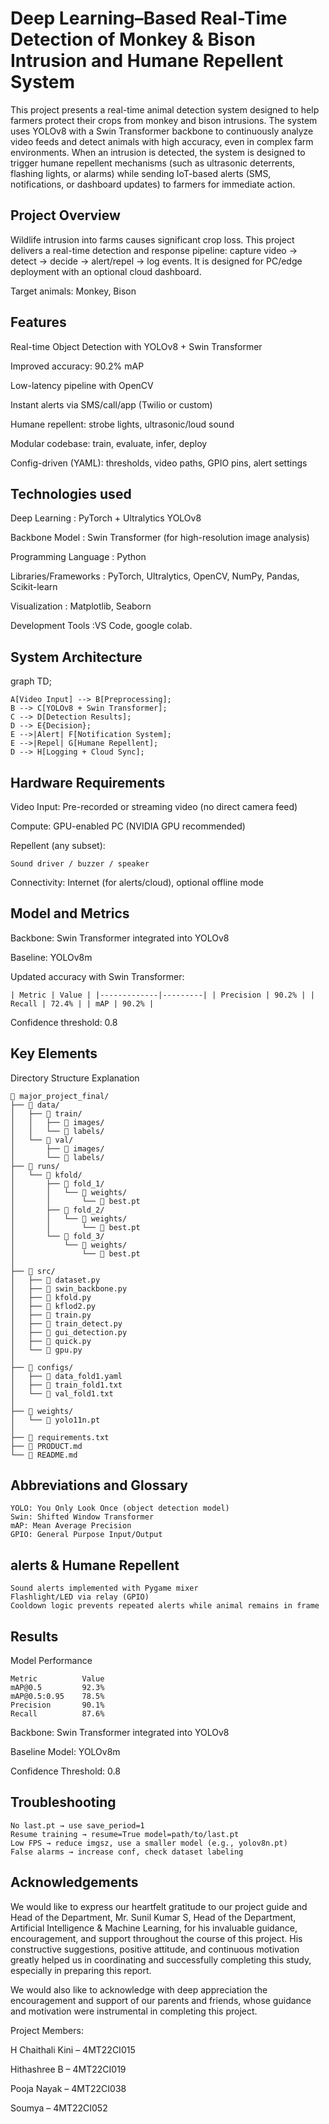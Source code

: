 # Deep Learning–Based Real-Time Detection of Monkey & Bison Intrusion and Humane Repellent System
This project presents a real-time animal detection system designed to help farmers protect their crops from monkey and bison intrusions.
The system uses YOLOv8 with a Swin Transformer backbone to continuously analyze video feeds and detect animals with high accuracy, even in complex farm environments.
When an intrusion is detected, the system is designed to trigger humane repellent mechanisms (such as ultrasonic deterrents, flashing lights, or alarms) while sending IoT-based alerts (SMS, notifications, or dashboard updates) to farmers for immediate action.
## Project Overview
Wildlife intrusion into farms causes significant crop loss. This project delivers a real-time detection and response pipeline: capture video → detect → decide → alert/repel → log events.
It is designed for PC/edge deployment with an optional cloud dashboard.

Target animals: Monkey, Bison
## Features
Real-time Object Detection with YOLOv8 + Swin Transformer

Improved accuracy: 90.2% mAP

Low-latency pipeline with OpenCV

Instant alerts via SMS/call/app (Twilio or custom)

Humane repellent: strobe lights, ultrasonic/loud sound

Modular codebase: train, evaluate, infer, deploy

Config-driven (YAML): thresholds, video paths, GPIO pins, alert settings
## Technologies used
Deep Learning : PyTorch + Ultralytics YOLOv8

Backbone Model : Swin Transformer (for high-resolution image analysis)

Programming Language : Python

Libraries/Frameworks : PyTorch, Ultralytics, OpenCV, NumPy, Pandas, Scikit-learn

Visualization : Matplotlib, Seaborn

Development Tools :VS Code, google colab.
## System Architecture
graph TD;

    A[Video Input] --> B[Preprocessing];
    B --> C[YOLOv8 + Swin Transformer];
    C --> D[Detection Results];
    D --> E{Decision};
    E -->|Alert| F[Notification System];
    E -->|Repel| G[Humane Repellent];
    D --> H[Logging + Cloud Sync];
## Hardware Requirements
Video Input: Pre-recorded or streaming video (no direct camera feed)

Compute: GPU-enabled PC (NVIDIA GPU recommended)

Repellent (any subset):

    Sound driver / buzzer / speaker
Connectivity: Internet (for alerts/cloud), optional offline mode
## Model and Metrics
Backbone: Swin Transformer integrated into YOLOv8

Baseline: YOLOv8m

Updated accuracy with Swin Transformer:

    | Metric | Value | |-------------|---------| | Precision | 90.2% | | Recall | 72.4% | | mAP | 90.2% |
Confidence threshold: 0.8
## Key Elements
Directory Structure Explanation

    📂 major_project_final/
    ├── 📂 data/                     
    │   ├── 📂 train/                 
    │   │   ├── 📂 images/           
    │   │   └── 📂 labels/           
    │   └── 📂 val/                  
    │       ├── 📂 images/           
    │       └── 📂 labels/           
    ├── 📂 runs/                      
    │   └── 📂 kfold/                 
    │       ├── 📂 fold_1/            
    │       │   └── 📂 weights/       
    │       │       └── 📄 best.pt    
    │       ├── 📂 fold_2/
    │       │   └── 📂 weights/
    │       │       └── 📄 best.pt
    │       └── 📂 fold_3/
    │           └── 📂 weights/
    │               └── 📄 best.pt
    │
    ├── 📂 src/
    │   ├── 📄 dataset.py            
    │   ├── 📄 swin_backbone.py      
    │   ├── 📄 kfold.py             
    │   ├── 📄 kflod2.py             
    │   ├── 📄 train.py             
    │   ├── 📄 train_detect.py        
    │   ├── 📄 gui_detection.py      
    │   ├── 📄 quick.py               
    │   └── 📄 gpu.py                 
    │
    ├── 📂 configs/                 
    │   ├── 📄 data_fold1.yaml       
    │   ├── 📄 train_fold1.txt      
    │   └── 📄 val_fold1.txt         
    │
    ├── 📂 weights/                   
    │   └── 📄 yolo11n.pt             
    │
    ├── 📄 requirements.txt           
    ├── 📄 PRODUCT.md              
    └── 📄 README.md                
## Abbreviations and Glossary
    YOLO: You Only Look Once (object detection model)
    Swin: Shifted Window Transformer
    mAP: Mean Average Precision
    GPIO: General Purpose Input/Output
## alerts & Humane Repellent
    Sound alerts implemented with Pygame mixer
    Flashlight/LED via relay (GPIO)
    Cooldown logic prevents repeated alerts while animal remains in frame
## Results
Model Performance

    Metric	        Value
    mAP@0.5	        92.3%
    mAP@0.5:0.95	78.5%
    Precision	    90.1%
    Recall	        87.6%

Backbone: Swin Transformer integrated into YOLOv8

Baseline Model: YOLOv8m

Confidence Threshold: 0.8
## Troubleshooting
    No last.pt → use save_period=1
    Resume training → resume=True model=path/to/last.pt
    Low FPS → reduce imgsz, use a smaller model (e.g., yolov8n.pt)
    False alarms → increase conf, check dataset labeling
## Acknowledgements
We would like to express our heartfelt gratitude to our project guide and Head of the Department, Mr. Sunil Kumar S, Head of the Department, Artificial Intelligence & Machine Learning, for his invaluable guidance, encouragement, and support throughout the course of this project. His constructive suggestions, positive attitude, and continuous motivation greatly helped us in coordinating and successfully completing this study, especially in preparing this report.

We would also like to acknowledge with deep appreciation the encouragement and support of our parents and friends, whose guidance and motivation were instrumental in completing this project.

Project Members:

H Chaithali Kini – 4MT22CI015

Hithashree B – 4MT22CI019

Pooja Nayak – 4MT22CI038

Soumya – 4MT22CI052
